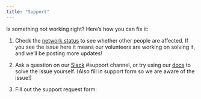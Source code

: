 ```yaml
---
title: "Support"
---
```


Is something not working right? Here’s how you can fix it:

1. Check the [network status](/network-status) to see whether other people are affected. If you see the issue here it means our volunteers are working on solving it, and we’ll be posting more updates!

2. Ask a question on our [Slack](https://slack.nycmesh.net/) #support channel, or try using our [docs](https://docs.nycmesh.net/) to solve the issue yourself. (Also fill in support form so we are aware of the issue!)

2. Fill out the support request form:


